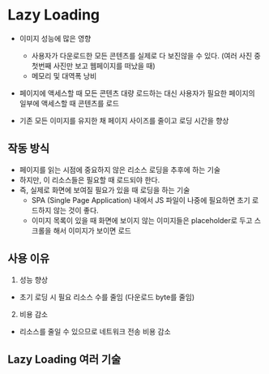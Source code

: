 # Lazy Loading
- 이미지 성능에 많은 영향
  - 사용자가 다운로드한 모든 콘텐츠를 실제로 다 보진않을 수 있다. (여러 사진 중 첫번째 사진만 보고 웹페이지를 떠났을 때)
  - 메모리 및 대역폭 낭비

- 페이지에 액세스할 때 모든 콘텐츠 대량 로드하는 대신 사용자가 필요한 페이지의 일부에 액세스할 때 콘텐츠를 로드
- 기존 모든 이미지를 유지한 채 페이지 사이즈를 줄이고 로딩 시간을 향상

## 작동 방식
- 페이지를 읽는 시점에 중요하지 않은 리소스 로딩을 추후에 하는 기술
- 하지만, 이 리소스들은 필요할 때 로드되야 한다.
- 즉, 실제로 화면에 보여질 필요가 있을 때 로딩을 하는 기술
  - SPA (Single Page Application) 내에서 JS 파일이 나중에 필요하면 초기 로드하지 않는 것이 좋다.
  - 이미지 목록이 있을 때 화면에 보이지 않는 이미지들은 placeholder로 두고 스크롤을 해서 이미지가 보이면 로드

## 사용 이유
1. 성능 향상
- 초기 로딩 시 필요 리소스 수를 줄임 (다운로드 byte를 줄임)

2. 비용 감소
- 리소스를 줄일 수 있으므로 네트워크 전송 비용 감소


## Lazy Loading 여러 기술
